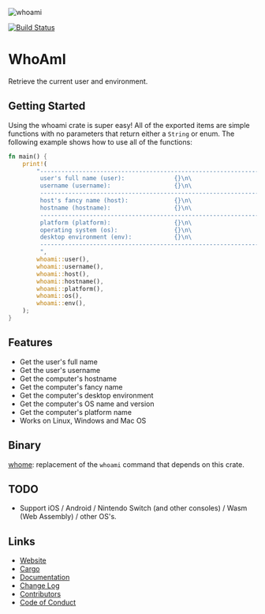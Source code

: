![whoami](https://jeronaldaron.plopgrizzly.com/whoami/icon.svg)

[![Build Status](https://travis-ci.com/plopgrizzly/whoami.svg?branch=master)](https://travis-ci.com/plopgrizzly/whoami)

# WhoAmI
Retrieve the current user and environment.

## Getting Started
Using the whoami crate is super easy!  All of the exported items are simple functions with no parameters that return either a `String` or enum.  The following example shows how to use all of the functions:

```rust
fn main() {
    print!(
        "--------------------------------------------------------------------------------\n\
         user's full name (user):              {}\n\
         username (username):                  {}\n\
         --------------------------------------------------------------------------------\n\
         host's fancy name (host):             {}\n\
         hostname (hostname):                  {}\n\
         --------------------------------------------------------------------------------\n\
         platform (platform):                  {}\n\
         operating system (os):                {}\n\
         desktop environment (env):            {}\n\
         --------------------------------------------------------------------------------\n\
         ",
        whoami::user(),
        whoami::username(),
        whoami::host(),
        whoami::hostname(),
        whoami::platform(),
        whoami::os(),
        whoami::env(),
    );
}
```

## Features
* Get the user's full name
* Get the user's username
* Get the computer's hostname
* Get the computer's fancy name
* Get the computer's desktop environment
* Get the computer's OS name and version
* Get the computer's platform name
* Works on Linux, Windows and Mac OS

## Binary
[whome](https://crates.io/crates/whome): replacement of the `whoami` command that depends on this crate.

## TODO
* Support iOS / Android / Nintendo Switch (and other consoles) / Wasm (Web Assembly) / other OS's.

## Links
* [Website](https://jeronaldaron.plopgrizzly.com/whoami)
* [Cargo](https://crates.io/crates/whoami)
* [Documentation](https://docs.rs/whoami)
* [Change Log](https://jeronaldaron.plopgrizzly.com/whoami/changelog)
* [Contributors](https://jeronaldaron.plopgrizzly.com/whoami/contributors)
* [Code of Conduct](https://jeronaldaron.plopgrizzly.com/whoami/codeofconduct)
